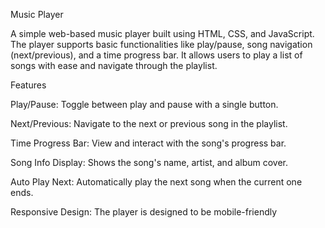 Music Player

A simple web-based music player built using HTML, CSS, and JavaScript. The player supports basic functionalities like play/pause, song navigation (next/previous), and a time progress bar. It allows users to play a list of songs with ease and navigate through the playlist.

Features

Play/Pause: Toggle between play and pause with a single button.

Next/Previous: Navigate to the next or previous song in the playlist.

Time Progress Bar: View and interact with the song's progress bar.

Song Info Display: Shows the song's name, artist, and album cover.

Auto Play Next: Automatically play the next song when the current one ends.

Responsive Design: The player is designed to be mobile-friendly
